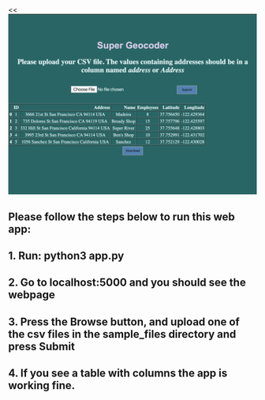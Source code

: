 <<
![](/images/Untitled.png)
>>
## Please follow the steps below to run this web app:
## 1. Run: python3 app.py

## 2. Go to localhost:5000 and you should see the webpage

## 3. Press the Browse button, and upload one of the csv files in the sample_files directory and press Submit

## 4. If you see a table with columns the app is working fine.
>>>

